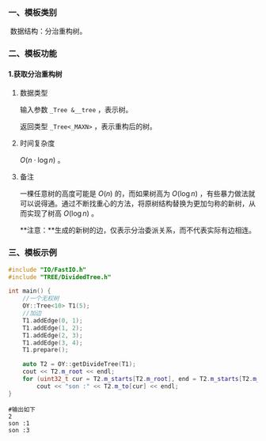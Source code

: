 ### 一、模板类别

​	数据结构：分治重构树。

### 二、模板功能

#### 1.获取分治重构树

1. 数据类型

   输入参数 `_Tree &__tree`​ ，表示树。

   返回类型 `_Tree<_MAXN>` ，表示重构后的树。

2. 时间复杂度

   $O(n\cdot \log n)$ 。
   
3. 备注

   一棵任意树的高度可能是 $O(n)$ 的，而如果树高为 $O(\log n)$ ，有些暴力做法就可以说得通。通过不断找重心的方法，将原树结构替换为更加匀称的新树，从而实现了树高 $O(\log n)$ 。

   **注意：**生成的新树的边，仅表示分治委派关系，而不代表实际有边相连。

### 三、模板示例

```c++
#include "IO/FastIO.h"
#include "TREE/DividedTree.h"

int main() {
    //一个无权树
    OY::Tree<10> T1(5);
    //加边
    T1.addEdge(0, 1);
    T1.addEdge(1, 2);
    T1.addEdge(2, 3);
    T1.addEdge(3, 4);
    T1.prepare();

    auto T2 = OY::getDivideTree(T1);
    cout << T2.m_root << endl;
    for (uint32_t cur = T2.m_starts[T2.m_root], end = T2.m_starts[T2.m_root + 1]; cur != end; cur++)
        cout << "son :" << T2.m_to[cur] << endl;
}
```

```
#输出如下
2
son :1
son :3

```


